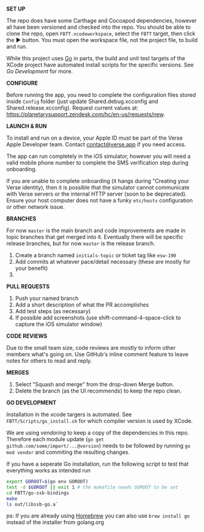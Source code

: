 **SET UP**

The repo does have some Carthage and Cocoapod dependencies, however all have been versioned and checked into the repo.  You should be able to clone the repo, open `FBTT.xcodeworkspace`, select the `FBTT` target, then click the ▶ button.  You must open the workspace file, not the project file, to build and run.

While this project uses [Go](https://golang.org) in parts, the build and unit test targets of the XCode project have automated install scripts for the specific versions. See _Go Development_ for more.

**CONFIGURE**

Before running the app, you need to complete the configuration files stored inside `Config` folder (just update Shared.debug.xcconfig and Shared.release.xcconfig). Request current values at: https://planetarysupport.zendesk.com/hc/en-us/requests/new.

**LAUNCH & RUN**

To install and run on a device, your Apple ID must be part of the Verse Apple Developer team.  Contact contact@verse.app if you need access.

The app can run completely in the iOS simulator, however you will need a valid mobile phone number to complete the SMS verification step during onboarding.

If you are unable to complete onboarding (it hangs during "Creating your Verse identity), then it is possible that the simulator cannot communicate with Verse servers or the internal HTTP server (soon to be deprecated).  Ensure your host computer does not have a funky `etc/hosts` configuration or other network issue.

**BRANCHES**

For now `master` is the main branch and code improvements are made in topic branches that get merged into it.  Eventually there will be specific release branches, but for now `master` is the release branch.

1.  Create a branch named `initials-topic` or ticket tag like `esw-190`
2.  Add commits at whatever pace/detail necessary (these are mostly for your benefit)
3.  

**PULL REQUESTS**

1.  Push your named branch
2.  Add a short description of what the PR accomplishes
3.  Add test steps (as necessary)
4.  If possible add screenshots (use shift-command-4-space-click to capture the iOS simulator window)

**CODE REVIEWS**

Due to the small team size, code reviews are mostly to inform other members what's going on.  Use GitHub's inline comment feature to leave notes for others to read and reply.

**MERGES**

1.  Select "Squash and merge" from the drop-down Merge button.
2.  Delete the branch (as the UI recommends) to keep the repo clean.

**GO DEVELOPMENT**

Installation in the xcode targers is automated. See `FBTT/Scripts/go_install.sh` for which compiler version is used by XCode.

We are using _vendoring_ to keep a copy of the dependencies in this repo. Therefore each module update (`go get github.com/some/import/...@version`) needs to be followed by running `go mod vendor` and commiting the resulting changes.

If you have a seperate Go installation, run the following script to test that everything works as intended run

```bash
export GOROOT=$(go env GOROOT)
test -d $GOROOT || exit 1 # the makefile needs GOROOT to be set
cd FBTT/go-ssb-bindings
make
ls out/libssb-go.a`
```

ps: If you are already using [Homebrew](https://brew.sh/) you can also use `brew install go` instead of the installer from golang.org
